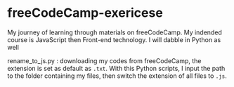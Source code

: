 # freeCodeCamp-exericese
My journey of learning through materials on freeCodeCamp. My indended course is JavaScript then Front-end technology. I will dabble in Python as well

rename_to_js.py : downloading my codes from freeCodeCamp, the extension is set as default as `.txt`. With this Python scripts, I input the path to the folder containing my files, then switch the extension of all files to `.js`.
